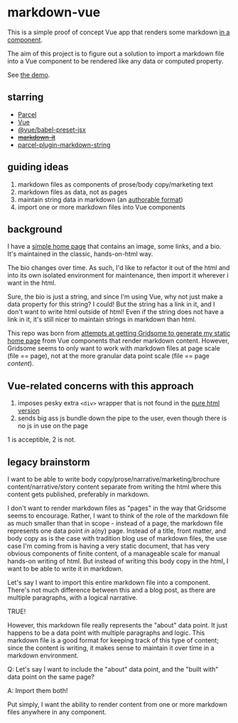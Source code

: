 # markdown-vue

This is a simple proof of concept Vue app that renders some markdown [in a component](https://github.com/brianzelip/markdown-it-vue/blob/master/src/App.vue#L15-L18).

The aim of this project is to figure out a solution to import a markdown file into a Vue component to be rendered like any data or computed property.

See [the demo](https://markdown-it-vue.netlify.com).

## starring

- [Parcel](https://parceljs.org)
- [Vue](https://vuejs.org)
- [@vue/babel-preset-jsx](https://github.com/vuejs/jsx)
- ~~[markdown-it](https://github.com/markdown-it/markdown-it)~~
- [parcel-plugin-markdown-string](https://github.com/jaywcjlove/parcel-plugin-markdown-string)

## guiding ideas

1. markdown files as components of prose/body copy/marketing text
2. markdown files as data, not as pages
3. maintain string data in markdown (an [authorable format](https://johno.com/authorable-format))
4. import one or more markdown files into Vue components

## background

I have a [simple home page](http://zelip.me) that contains an image, some links, and a bio. It's maintained in the classic, hands-on-html way.

The bio changes over time. As such, I'd like to refactor it out of the html and into its own isolated environment for maintenance, then import it wherever i want in the html.

Sure, the bio is just a string, and since I'm using Vue, why not just make a data property for this string? I could! But the string has a link in it, and I don't want to write html outside of html! Even if the string does not have a link in it, it's still nicer to maintain strings in markdown than html.

This repo was born from [attempts at getting Gridsome to generate my static home page](https://github.com/brianzelip/zelip.me) from Vue components that render markdown content. However, Gridsome seems to only want to work with markdown files at page scale (file == page), not at the more granular data point scale (file == page _content_).

## Vue-related concerns with this approach

1. imposes pesky extra `<div>` wrapper that is not found in the [pure html version](https://github.com/brianzelip/brianzelip.github.io/blob/master/index.html#L67)
2. sends big ass js bundle down the pipe to the user, even though there is no js in use on the page

1 is acceptible, 2 is not.

## legacy brainstorm

I want to be able to write body copy/prose/narrative/marketing/brochure content/narrative/story content separate from writing the html where this content gets published, preferably in markdown.

I don't want to render markdown files as "pages" in the way that Gridsome seems to encourage. Rather, I want to think of the role of the markdown file as much smaller than that in scope - instead of a page, the markdown file represents one data point _in_ a(ny) page. Instead of a title, front matter, and body copy as is the case with tradition blog use of markdown files, the use case I'm coming from is having a very static document, that has very obvious components of finite content, of a manageable scale for manual hands-on writing of html. But instead of writing this body copy in the html, I want to be able to write it in markdown.

Let's say I want to import this entire markdown file into a component. There's not much difference between this and a blog post, as there are multiple paragraphs, with a logical narrative.

TRUE!

However, this markdown file really represents the "about" data point. It just happens to be a data point with multiple paragraphs and logic. This markdown file is a good format for keeping track of this type of content; since the content is writing, it makes sense to maintain it over time in a markdown environment.

Q: Let's say I want to include the "about" data point, and the "built with" data point on the same page?

A: Import them both!

Put simply, I want the ability to render content from one or more markdown files anywhere in any component.
